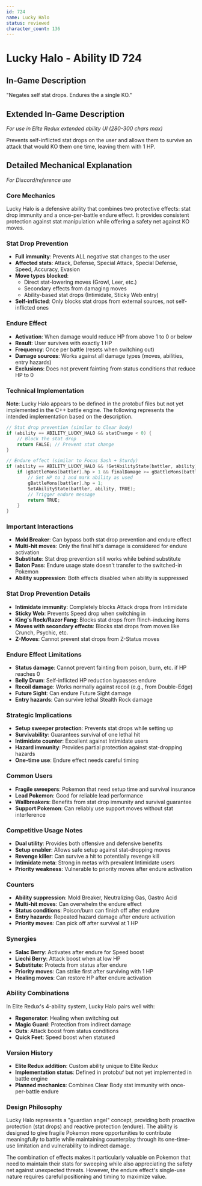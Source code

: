 ```yaml
---
id: 724
name: Lucky Halo
status: reviewed
character_count: 136
---
```


# Lucky Halo - Ability ID 724

## In-Game Description
"Negates self stat drops. Endures the a single KO."

## Extended In-Game Description
*For use in Elite Redux extended ability UI (280-300 chars max)*

Prevents self-inflicted stat drops on the user and allows them to survive an attack that would KO them one time, leaving them with 1 HP.

## Detailed Mechanical Explanation
*For Discord/reference use*

### Core Mechanics
Lucky Halo is a defensive ability that combines two protective effects: stat drop immunity and a once-per-battle endure effect. It provides consistent protection against stat manipulation while offering a safety net against KO moves.

### Stat Drop Prevention
- **Full immunity**: Prevents ALL negative stat changes to the user
- **Affected stats**: Attack, Defense, Special Attack, Special Defense, Speed, Accuracy, Evasion
- **Move types blocked**: 
  - Direct stat-lowering moves (Growl, Leer, etc.)
  - Secondary effects from damaging moves
  - Ability-based stat drops (Intimidate, Sticky Web entry)
- **Self-inflicted**: Only blocks stat drops from external sources, not self-inflicted ones

### Endure Effect
- **Activation**: When damage would reduce HP from above 1 to 0 or below
- **Result**: User survives with exactly 1 HP
- **Frequency**: Once per battle (resets when switching out)
- **Damage sources**: Works against all damage types (moves, abilities, entry hazards)
- **Exclusions**: Does not prevent fainting from status conditions that reduce HP to 0

### Technical Implementation
**Note**: Lucky Halo appears to be defined in the protobuf files but not yet implemented in the C++ battle engine. The following represents the intended implementation based on the description.

```c
// Stat drop prevention (similar to Clear Body)
if (ability == ABILITY_LUCKY_HALO && statChange < 0) {
    // Block the stat drop
    return FALSE; // Prevent stat change
}

// Endure effect (similar to Focus Sash + Sturdy)
if (ability == ABILITY_LUCKY_HALO && !GetAbilityState(battler, ability)) {
    if (gBattleMons[battler].hp > 1 && finalDamage >= gBattleMons[battler].hp) {
        // Set HP to 1 and mark ability as used
        gBattleMons[battler].hp = 1;
        SetAbilityState(battler, ability, TRUE);
        // Trigger endure message
        return TRUE;
    }
}
```

### Important Interactions
- **Mold Breaker**: Can bypass both stat drop prevention and endure effect
- **Multi-hit moves**: Only the final hit's damage is considered for endure activation
- **Substitute**: Stat drop prevention still works while behind substitute
- **Baton Pass**: Endure usage state doesn't transfer to the switched-in Pokemon
- **Ability suppression**: Both effects disabled when ability is suppressed

### Stat Drop Prevention Details
- **Intimidate immunity**: Completely blocks Attack drops from Intimidate
- **Sticky Web**: Prevents Speed drop when switching in
- **King's Rock/Razor Fang**: Blocks stat drops from flinch-inducing items
- **Moves with secondary effects**: Blocks stat drops from moves like Crunch, Psychic, etc.
- **Z-Moves**: Cannot prevent stat drops from Z-Status moves

### Endure Effect Limitations
- **Status damage**: Cannot prevent fainting from poison, burn, etc. if HP reaches 0
- **Belly Drum**: Self-inflicted HP reduction bypasses endure
- **Recoil damage**: Works normally against recoil (e.g., from Double-Edge)
- **Future Sight**: Can endure Future Sight damage
- **Entry hazards**: Can survive lethal Stealth Rock damage

### Strategic Implications
- **Setup sweeper protection**: Prevents stat drops while setting up
- **Survivability**: Guarantees survival of one lethal hit
- **Intimidate counter**: Excellent against Intimidate users
- **Hazard immunity**: Provides partial protection against stat-dropping hazards
- **One-time use**: Endure effect needs careful timing

### Common Users
- **Fragile sweepers**: Pokemon that need setup time and survival insurance
- **Lead Pokemon**: Good for reliable lead performance
- **Wallbreakers**: Benefits from stat drop immunity and survival guarantee
- **Support Pokemon**: Can reliably use support moves without stat interference

### Competitive Usage Notes
- **Dual utility**: Provides both offensive and defensive benefits
- **Setup enabler**: Allows safe setup against stat-dropping moves
- **Revenge killer**: Can survive a hit to potentially revenge kill
- **Intimidate meta**: Strong in metas with prevalent Intimidate users
- **Priority weakness**: Vulnerable to priority moves after endure activation

### Counters
- **Ability suppression**: Mold Breaker, Neutralizing Gas, Gastro Acid
- **Multi-hit moves**: Can overwhelm the endure effect
- **Status conditions**: Poison/burn can finish off after endure
- **Entry hazards**: Repeated hazard damage after endure activation
- **Priority moves**: Can pick off after survival at 1 HP

### Synergies
- **Salac Berry**: Activates after endure for Speed boost
- **Liechi Berry**: Attack boost when at low HP
- **Substitute**: Protects from status after endure
- **Priority moves**: Can strike first after surviving with 1 HP
- **Healing moves**: Can restore HP after endure activation

### Ability Combinations
In Elite Redux's 4-ability system, Lucky Halo pairs well with:
- **Regenerator**: Healing when switching out
- **Magic Guard**: Protection from indirect damage
- **Guts**: Attack boost from status conditions
- **Quick Feet**: Speed boost when statused

### Version History
- **Elite Redux addition**: Custom ability unique to Elite Redux
- **Implementation status**: Defined in protobuf but not yet implemented in battle engine
- **Planned mechanics**: Combines Clear Body stat immunity with once-per-battle endure

### Design Philosophy
Lucky Halo represents a "guardian angel" concept, providing both proactive protection (stat drops) and reactive protection (endure). The ability is designed to give fragile Pokemon more opportunities to contribute meaningfully to battle while maintaining counterplay through its one-time-use limitation and vulnerability to indirect damage.

The combination of effects makes it particularly valuable on Pokemon that need to maintain their stats for sweeping while also appreciating the safety net against unexpected threats. However, the endure effect's single-use nature requires careful positioning and timing to maximize value.